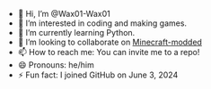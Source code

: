 - 👋 Hi, I’m @Wax01-Wax01
- 👀 I’m interested in coding and making games.
- 🌱 I’m currently learning Python.
- 💞️ I’m looking to collaborate on [Minecraft-modded](github.com/Wax01-Wax01/Minecraft-modded)
- 📫 How to reach me: You can invite me to a repo!
- 😄 Pronouns: he/him
- ⚡ Fun fact: I joined GitHub on June 3, 2024

<!---
Wax01-Wax01/Wax01-Wax01 is a ✨ special ✨ repository because its `README.md` (this file) appears on your GitHub profile.
You can click the Preview link to take a look at your changes.
--->
